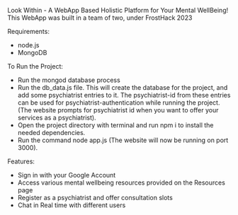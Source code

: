 Look Within - A WebApp Based Holistic Platform for Your Mental WellBeing! This WebApp was built in a team of two, under FrostHack 2023

Requirements:
- node.js
- MongoDB

To Run the Project:
- Run the mongod database process
- Run the db_data.js file. This will create the database for the project, and add some psychiatrist entries to it. The psychiatrist-id from these entries can be used for psychiatrist-authentication while running the project. (The website prompts for psychiatrist id when you want to offer your services as a psychiatrist).
- Open the project directory with terminal and run npm i to install the needed dependencies.
- Run the command node app.js
(The website will now be running on port 3000).

Features:
- Sign in with your Google Account
- Access various mental wellbeing resources provided on the Resources page
- Register as a psychiatrist and offer consultation slots
- Chat in Real time with different users
